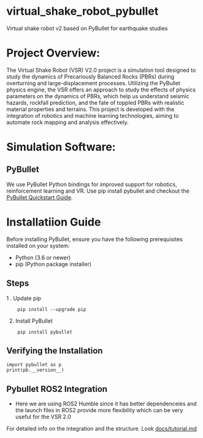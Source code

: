 # virtual_shake_robot_pybullet
Virtual shake robot v2 based on PyBullet for earthquake studies

# Project  Overview:
The Virtual Shake Robot (VSR) V2.0 project is a simulation tool designed to study the dynamics of Precariously Balanced Rocks (PBRs) during overturning and large-displacement processes. Utilizing the PyBullet physics engine, the VSR offers an approach to study the effects of physics parameters on the dynamics of PBRs, which help us understand seismic hazards, rockfall prediction, and the fate of toppled PBRs with realistic material properties and terrains. This project is developed with the integration of robotics and machine learning technologies, aiming to automate rock mapping and analysis effectively.
# Simulation Software:

## PyBullet ##
We use PyBullet Python bindings for improved support for robotics, reinforcement learning and VR. Use pip install pybullet and checkout the [PyBullet Quickstart Guide](https://docs.google.com/document/d/10sXEhzFRSnvFcl3XxNGhnD4N2SedqwdAvK3dsihxVUA/edit#heading=h.2ye70wns7io3).


# Installatiion Guide 
Before installing PyBullet, ensure you have the following prerequisites installed on your system:

- Python (3.6 or newer)
- pip (Python package installer)

## Steps ##

1 . Update pip
```
    pip install --upgrade pip
```
2. Install PyBullet
```
    pip install pybullet
```
## Verifying the Installation ##
```
import pybullet as p
print(pb.__version__)

```
## Pybullet ROS2 Integration
 - Here we are using ROS2 Humble since it has better dependenceies and the launch files in ROS2 provide more flexibility which can be very useful for the VSR 2.0

 For detailed info on the integration and the structure. Look [docs/tutorial.md](docs/tutorial.md)